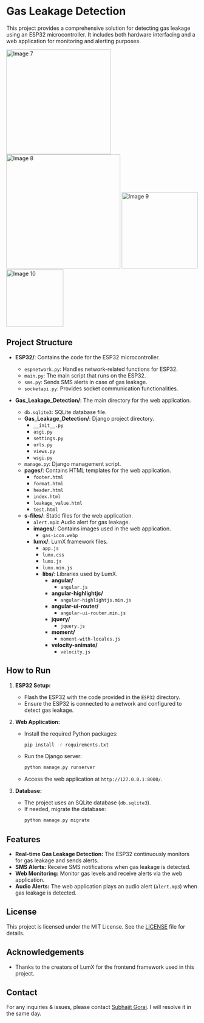 # Gas Leakage Detection

This project provides a comprehensive solution for detecting gas leakage using an ESP32 microcontroller. It includes both hardware interfacing and a web application for monitoring and alerting purposes.

<img src="https://github.com/user-attachments/assets/88298577-4735-4810-af49-d0230701d626" alt="Image 7" width="275"/>
<img src="https://github.com/user-attachments/assets/19919d5d-5fd0-4d0d-9329-33cc2409d82e" alt="Image 8" width="300"/>
<img src="https://github.com/user-attachments/assets/440b24cc-dd1a-4303-bb53-c7387907eb1d" alt="Image 9" width="200"/>
<img src="https://github.com/user-attachments/assets/6602c089-73f5-4b8b-a690-aa1f8bbe9a71" alt="Image 10" width="150"/>


## Project Structure

- **ESP32/**: Contains the code for the ESP32 microcontroller.
  - `espnetwork.py`: Handles network-related functions for ESP32.
  - `main.py`: The main script that runs on the ESP32.
  - `sms.py`: Sends SMS alerts in case of gas leakage.
  - `socketapi.py`: Provides socket communication functionalities.

- **Gas_Leakage_Detection/**: The main directory for the web application.
  - `db.sqlite3`: SQLite database file.
  - **Gas_Leakage_Detection/**: Django project directory.
    - `__init__.py`
    - `asgi.py`
    - `settings.py`
    - `urls.py`
    - `views.py`
    - `wsgi.py`
  - `manage.py`: Django management script.
  - **pages/**: Contains HTML templates for the web application.
    - `footer.html`
    - `format.html`
    - `header.html`
    - `index.html`
    - `leakage_value.html`
    - `test.html`
  - **s-files/**: Static files for the web application.
    - `alert.mp3`: Audio alert for gas leakage.
    - **images/**: Contains images used in the web application.
      - `gas-icon.webp`
    - **lumx/**: LumX framework files.
      - `app.js`
      - `lumx.css`
      - `lumx.js`
      - `lumx.min.js`
      - **libs/**: Libraries used by LumX.
        - **angular/**
          - `angular.js`
        - **angular-highlightjs/**
          - `angular-highlightjs.min.js`
        - **angular-ui-router/**
          - `angular-ui-router.min.js`
        - **jquery/**
          - `jquery.js`
        - **moment/**
          - `moment-with-locales.js`
        - **velocity-animate/**
          - `velocity.js`

## How to Run

1. **ESP32 Setup:**
   - Flash the ESP32 with the code provided in the `ESP32` directory.
   - Ensure the ESP32 is connected to a network and configured to detect gas leakage.

2. **Web Application:**
   - Install the required Python packages:
     ```bash
     pip install -r requirements.txt
     ```
   - Run the Django server:
     ```bash
     python manage.py runserver
     ```
   - Access the web application at `http://127.0.0.1:8000/`.

3. **Database:**
   - The project uses an SQLite database (`db.sqlite3`).
   - If needed, migrate the database:
     ```bash
     python manage.py migrate
     ```

## Features

- **Real-time Gas Leakage Detection:** The ESP32 continuously monitors for gas leakage and sends alerts.
- **SMS Alerts:** Receive SMS notifications when gas leakage is detected.
- **Web Monitoring:** Monitor gas levels and receive alerts via the web application.
- **Audio Alerts:** The web application plays an audio alert (`alert.mp3`) when gas leakage is detected.

## License

This project is licensed under the MIT License. See the [LICENSE](LICENSE) file for details.

## Acknowledgements

- Thanks to the creators of LumX for the frontend framework used in this project.

## Contact

For any inquiries & issues, please contact [Subhajit Gorai](mailto:sg_outlp@outlook.com). I will resolve it in the same day.
